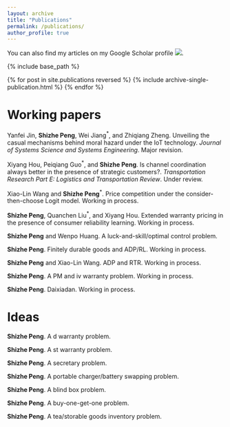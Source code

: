 ```yaml
---
layout: archive
title: "Publications"
permalink: /publications/
author_profile: true
---
```


You can also find my articles on my Google Scholar profile <a href='https://scholar.google.com/citations?user=V2KUfigAAAAJ&hl'><img src="https://img.shields.io/badge/citations%20-123-9cf?style=flat-square&logo=Google%20Scholar&labelColor=f6f6f6&color=9cf&style=flat&label=citations"></a>.

{% include base_path %}

{% for post in site.publications reversed %}
  {% include archive-single-publication.html %}
{% endfor %}

Working papers
======

Yanfei Jin, <b>Shizhe Peng</b>, Wei Jiang<sup>*</sup>, and Zhiqiang Zheng. Unveiling the casual mechanisms behind moral hazard under the IoT technology. <i>Journal of Systems Science and Systems Engineering</i>. Major revision.

Xiyang Hou, Peiqiang Guo<sup>*</sup>, and <b>Shizhe Peng</b>. Is channel coordination always better in the presence of strategic customers?. <i>Transportation Research Part E: Logistics and Transportation Review</i>. Under review.

Xiao-Lin Wang and <b>Shizhe Peng</b><sup>*</sup>. Price competition under the consider-then-choose Logit model. Working in process.

<b>Shizhe Peng</b>, Quanchen Liu<sup>*</sup>, and Xiyang Hou. Extended warranty pricing in the presence of consumer reliability learning. Working in process.

<b>Shizhe Peng</b> and Wenpo Huang. A luck-and-skill/optimal control problem.

<b>Shizhe Peng</b>. Finitely durable goods and ADP/RL. Working in process.

<b>Shizhe Peng</b> and Xiao-Lin Wang. ADP and RTR. Working in process.

<b>Shizhe Peng</b>. A PM and iv warranty problem. Working in process.

<b>Shizhe Peng</b>. Daixiadan. Working in process.

Ideas
======

<b>Shizhe Peng</b>. A d warranty problem.

<b>Shizhe Peng</b>. A st warranty problem.

<b>Shizhe Peng</b>. A secretary problem.

<b>Shizhe Peng</b>. A portable charger/battery swapping problem.

<b>Shizhe Peng</b>. A blind box problem.

<b>Shizhe Peng</b>. A buy-one-get-one problem.

<b>Shizhe Peng</b>. A tea/storable goods inventory problem.
